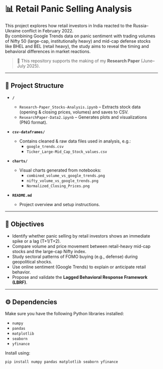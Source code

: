 # 📊 Retail Panic Selling Analysis

This project explores how retail investors in India reacted to the Russia–Ukraine conflict in February 2022.  
By combining Google Trends data on panic sentiment with trading volumes of Nifty 50 (large-cap, institutionally heavy) and mid-cap defense stocks like BHEL and BEL (retail heavy), the study aims to reveal the timing and behavioral differences in market reactions.

> 📌 This repository supports the making of my **Research Paper** (June–July 2025).

---

## 📂 Project Structure

- **`/`**
  - `Research-Paper_Stocks-Analysis.ipynb` – Extracts stock data (opening & closing prices, volumes) and saves to CSV.
  - `ResearchPaper-Data2.ipynb` – Generates plots and visualizations (PNG format).

- **`csv-dataframes/`**
  - Contains cleaned & raw data files used in analysis, e.g.:
    - `google_trends.csv`
    - `Ticker_Large-Mid_Cap_Stock_values.csv`

- **`charts/`**
  - Visual charts generated from notebooks:
    - `combined_volume_vs_google_trends.png`
    - `nifty_volume_vs_google_trends.png`
    - `Normalized_Closing_Prices.png`

- **`README.md`**
  - Project overview and setup instructions.

---

## 🧪 Objectives

- Identify whether panic selling by retail investors shows an immediate spike or a lag (T+1/T+2).
- Compare volume and price movement between retail-heavy mid-cap stocks and the large-cap Nifty index.
- Study sectoral patterns of FOMO buying (e.g., defense) during geopolitical shocks.
- Use online sentiment (Google Trends) to explain or anticipate retail behavior.
- Propose and validate the **Lagged Behavioral Response Framework (LBRF)**.

---

## ⚙️ Dependencies

Make sure you have the following Python libraries installed:

- `numpy`
- `pandas`
- `matplotlib`
- `seaborn`
- `yfinance`

Install using:

```bash
pip install numpy pandas matplotlib seaborn yfinance
